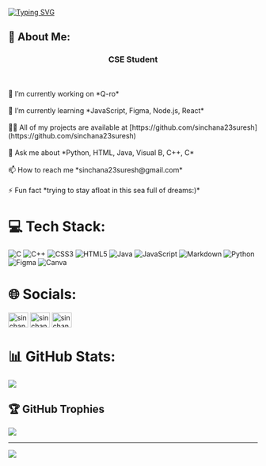 [![Typing SVG](https://readme-typing-svg.demolab.com?font=Fira+Code&size=30&duration=4998&pause=990&color=CFCE2C&vCenter=true&width=435&lines=Hey+there!+I+am+Sinchana+Suresh)](https://git.io/typing-svg)

## 💫 About Me:
<h3 align="center">CSE Student</h3><br><br>🔭 I’m currently working on *Q-ro*<br><br>🌱 I’m currently learning *JavaScript, Figma, Node.js, React*<br><br>👨‍💻 All of my projects are available at [https://github.com/sinchana23suresh](https://github.com/sinchana23suresh)<br><br>💬 Ask me about *Python, HTML, Java, Visual B, C++, C*<br><br>📫 How to reach me *sinchana23suresh@gmail.com*<br><br>⚡ Fun fact *trying to stay afloat in this sea full of dreams:)*


# 💻 Tech Stack:
![C](https://img.shields.io/badge/c-%2300599C.svg?style=for-the-badge&logo=c&logoColor=white) ![C++](https://img.shields.io/badge/c++-%2300599C.svg?style=for-the-badge&logo=c%2B%2B&logoColor=white) ![CSS3](https://img.shields.io/badge/css3-%231572B6.svg?style=for-the-badge&logo=css3&logoColor=white) ![HTML5](https://img.shields.io/badge/html5-%23E34F26.svg?style=for-the-badge&logo=html5&logoColor=white) ![Java](https://img.shields.io/badge/java-%23ED8B00.svg?style=for-the-badge&logo=openjdk&logoColor=white) ![JavaScript](https://img.shields.io/badge/javascript-%23323330.svg?style=for-the-badge&logo=javascript&logoColor=%23F7DF1E) ![Markdown](https://img.shields.io/badge/markdown-%23000000.svg?style=for-the-badge&logo=markdown&logoColor=white) ![Python](https://img.shields.io/badge/python-3670A0?style=for-the-badge&logo=python&logoColor=ffdd54) ![Figma](https://img.shields.io/badge/figma-%23F24E1E.svg?style=for-the-badge&logo=figma&logoColor=white) ![Canva](https://img.shields.io/badge/Canva-%2300C4CC.svg?style=for-the-badge&logo=Canva&logoColor=white)<br>

# 🌐 Socials:
<p align="left">
<a href="https://linkedin.com/in/sinchana suresh" target="blank"><img align="center" src="https://raw.githubusercontent.com/rahuldkjain/github-profile-readme-generator/master/src/images/icons/Social/linked-in-alt.svg" alt="sinchana suresh" height="30" width="40" /></a>
<a href="https://instagram.com/sinchana_.suresh" target="blank"><img align="center" src="https://raw.githubusercontent.com/rahuldkjain/github-profile-readme-generator/master/src/images/icons/Social/instagram.svg" alt="sinchana_.suresh" height="30" width="40" /></a>
<a href="https://www.leetcode.com/sinchanasuresh" target="blank"><img align="center" src="https://raw.githubusercontent.com/rahuldkjain/github-profile-readme-generator/master/src/images/icons/Social/leet-code.svg" alt="sinchanasuresh" height="30" width="40" /></a>
</p>

# 📊 GitHub Stats:
![](https://github-readme-stats.vercel.app/api?username=sinchana23suresh&theme=rose_pine&hide_border=false&include_all_commits=false&count_private=false)<br/>

## 🏆 GitHub Trophies
![](https://github-profile-trophy.vercel.app/?username=sinchana23suresh&theme=tokyonight&no-frame=true&no-bg=false&margin-w=4)

---
[![](https://visitcount.itsvg.in/api?id=sinchana23suresh&icon=8&color=2)](https://visitcount.itsvg.in)

<!-- Proudly created with GPRM ( https://gprm.itsvg.in ) -->
